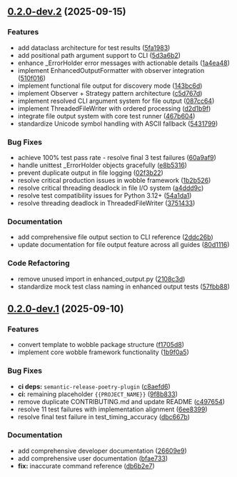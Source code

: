 ## [0.2.0-dev.2](https://github.com/CrackingShells/Wobble/compare/v0.2.0-dev.1...v0.2.0-dev.2) (2025-09-15)


### Features

* add dataclass architecture for test results ([5fa1983](https://github.com/CrackingShells/Wobble/commit/5fa1983f02016462e687dd246b69f39629b57e5f))
* add positional path argument support to CLI ([5d3a6b2](https://github.com/CrackingShells/Wobble/commit/5d3a6b2180664e6b76690a6cd78f7b5d3620821f))
* enhance _ErrorHolder error messages with actionable details ([1a4ea48](https://github.com/CrackingShells/Wobble/commit/1a4ea486fcd156aef75ffae20bc9537da1f72e57))
* implement EnhancedOutputFormatter with observer integration ([510f016](https://github.com/CrackingShells/Wobble/commit/510f0166a1b0754471409db00326526546f7a81e))
* implement functional file output for discovery mode ([143bc6d](https://github.com/CrackingShells/Wobble/commit/143bc6d3b9d11032560b7241af3800b9b674fd51))
* implement Observer + Strategy pattern architecture ([c5d767d](https://github.com/CrackingShells/Wobble/commit/c5d767d5a265de9ec8f2521cb12d40c2c448feb4))
* implement resolved CLI argument system for file output ([087cc64](https://github.com/CrackingShells/Wobble/commit/087cc64285c932c089353616550d54411d00d87d))
* implement ThreadedFileWriter with ordered processing ([d2d1b9f](https://github.com/CrackingShells/Wobble/commit/d2d1b9f11e5a949f905ecffd58bb2055e075456e))
* integrate file output system with core test runner ([467b604](https://github.com/CrackingShells/Wobble/commit/467b6049873e3d00a1f807ed3b9306eff6bf4035))
* standardize Unicode symbol handling with ASCII fallback ([5431799](https://github.com/CrackingShells/Wobble/commit/5431799b48762546e025420f1c769fbd186961dd))


### Bug Fixes

* achieve 100% test pass rate - resolve final 3 test failures ([60a9af9](https://github.com/CrackingShells/Wobble/commit/60a9af9816f004fae1b7dd4d1d5ee4a7f67cbab3))
* handle unittest _ErrorHolder objects gracefully ([e8b5316](https://github.com/CrackingShells/Wobble/commit/e8b531643aa3e4520a47a1ca875b84a0b4b8e6b4))
* prevent duplicate output in file logging ([02f3b22](https://github.com/CrackingShells/Wobble/commit/02f3b2227a4a6c57aefd72a33a608ddbd56db730))
* resolve critical production issues in wobble framework ([1b2b526](https://github.com/CrackingShells/Wobble/commit/1b2b526d5348c712a00cd40171eb32c56dfbb613))
* resolve critical threading deadlock in file I/O system ([a4ddd9c](https://github.com/CrackingShells/Wobble/commit/a4ddd9cf4b73d8ced4d1b6bed0ddcc6241954148))
* resolve test compatibility issues for Python 3.12+ ([54a1da1](https://github.com/CrackingShells/Wobble/commit/54a1da1dc3b26ce7ec1d316a9d2f401e4db8b7a6))
* resolve threading deadlock in ThreadedFileWriter ([3751433](https://github.com/CrackingShells/Wobble/commit/3751433ae8f00dc9d79fff9580a4d7406070d865))


### Documentation

* add comprehensive file output section to CLI reference ([2ddc26b](https://github.com/CrackingShells/Wobble/commit/2ddc26b5ce3c38fb9e9affcc552e9809d557feaa))
* update documentation for file output feature across all guides ([80d1116](https://github.com/CrackingShells/Wobble/commit/80d11162c84a55d95b1f1156a332efd92381a091))


### Code Refactoring

* remove unused import in enhanced_output.py ([2108c3d](https://github.com/CrackingShells/Wobble/commit/2108c3d3114fa1e96fe686a9e819a3106097768c))
* standardize mock test class naming in enhanced output tests ([57fbb88](https://github.com/CrackingShells/Wobble/commit/57fbb88eac2206a7581592335028c87c8106fc38))

## [0.2.0-dev.1](https://github.com/CrackingShells/Wobble/compare/v0.1.0...v0.2.0-dev.1) (2025-09-10)


### Features

* convert template to wobble package structure ([f1705d8](https://github.com/CrackingShells/Wobble/commit/f1705d8ff9d42ece44f6a753422ce09de5ea74cc))
* implement core wobble framework functionality ([1b9f0a5](https://github.com/CrackingShells/Wobble/commit/1b9f0a5cf1119f85e0a33c4bcea4c0d708907344))


### Bug Fixes

* **ci deps:** `semantic-release-poetry-plugin` ([c8aefd6](https://github.com/CrackingShells/Wobble/commit/c8aefd6535f61583a37d5e4a1d40cacfe90c22f4))
* **ci:** remaining placeholder `{{PROJECT_NAME}}` ([9f8b833](https://github.com/CrackingShells/Wobble/commit/9f8b83390686b6d46de82570ff06388430e4cd61))
* remove duplicate CONTRIBUTING.md and update README ([c497654](https://github.com/CrackingShells/Wobble/commit/c4976543eb11eddec10c247f73be13d012d43269))
* resolve 11 test failures with implementation alignment ([6ee8399](https://github.com/CrackingShells/Wobble/commit/6ee8399f9983cbe9e883b5236f0f560c950876eb))
* resolve final test failure in test_timing_accuracy ([dbc667b](https://github.com/CrackingShells/Wobble/commit/dbc667bafe01f488d026f4d89e62cb633bf80845))


### Documentation

* add comprehensive developer documentation ([26609e9](https://github.com/CrackingShells/Wobble/commit/26609e99d10e69502adf88e8e2d68197744ee45e))
* add comprehensive user documentation ([bfae733](https://github.com/CrackingShells/Wobble/commit/bfae733f52cb5be9899fe167fb515c99d2714b0f))
* **fix:** inaccurate command reference ([db6b2e7](https://github.com/CrackingShells/Wobble/commit/db6b2e72ca848c6ed921a2aef1c11ec7e2a39a15))

